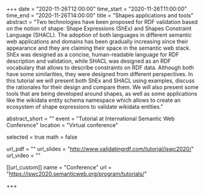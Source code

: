 +++
date = "2020-11-26T12:00:00"
time_start = "2020-11-26T11:00:00"
time_end = "2020-11-26T14:00:00"
title = "Shapes applications and tools"
abstract = "Two technologies have been proposed for RDF validation based on the notion of shape: Shape Expressions (ShEx) and Shapes Constraint Language (SHACL). The adoption of both languages in different semantic web applications and domains has been gradually increasing since their appearance and they are claiming their space in the semantic web stack. ShEx was designed as a concise, human-readable language for RDF description and validation, while SHACL was designed as an RDF vocabulary that allows to describe constraints on RDF data. Although both have some similarities, they were designed from different perspectives. In this tutorial we will present both ShEx and SHACL using examples, discuss the rationales for their design and compare them. We will also present some tools that are being developed around shapes, as well as some applications like the wikidata entity schema namespace which allows to create an ecosystem of shape expressions to validate wikidata entities."

abstract_short = ""
event = "Tutorial at International Semantic Web Conference"
location = "Virtual conference"

selected = true
math = false

url_pdf = ""
url_slides = "http://www.validatingrdf.com/tutorial/iswc2020/"
url_video = ""

[[url_custom]]
name = "Conference"
url = "https://iswc2020.semanticweb.org/program/tutorials/"


+++
